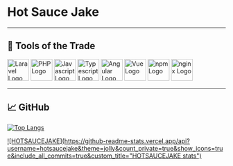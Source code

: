 # Hot Sauce Jake

---

## 🧰 Tools of the Trade


<img src="https://cdn.worldvectorlogo.com/logos/laravel-2.svg" alt="Laravel Logo" width="50"/> <img src="https://cdn.worldvectorlogo.com/logos/php-1.svg" alt="PHP Logo" width="50"/> <img src="https://cdn.worldvectorlogo.com/logos/logo-javascript.svg" alt="Javascript Logo" width="50"/> <img src="https://cdn.worldvectorlogo.com/logos/typescript.svg" alt="Typescript Logo" width="50"/> <img src="https://cdn.worldvectorlogo.com/logos/angular-icon-1.svg" alt="Angular Logo" width="50"/> <img src="https://cdn.worldvectorlogo.com/logos/vue-9.svg" alt="Vue Logo" width="50"/> <img src="https://cdn.worldvectorlogo.com/logos/npm.svg" alt="npm Logo" width="50"/> <img src="https://cdn.worldvectorlogo.com/logos/nginx-1.svg" alt="nginx Logo" width="50"/> 

---

## &#x1f4c8; GitHub

[![Top Langs](https://github-readme-stats.vercel.app/api/top-langs/?username=hotsaucejake&theme=synthwave&langs_count=10&layout=compact)](https://github.com/anuraghazra/github-readme-stats)

[![HOTSAUCEJAKE](https://github-readme-stats.vercel.app/api?username=hotsaucejake&theme=jolly&count_private=true&show_icons=true&include_all_commits=true&custom_title="HOTSAUCEJAKE stats")](https://github.com/anuraghazra/github-readme-stats)

